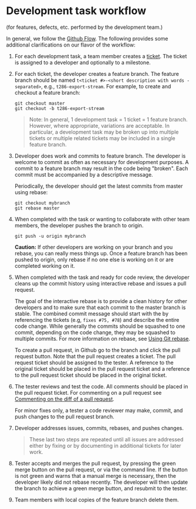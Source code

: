 Development task workflow
=====================

(for features, defects, etc. performed by the development team.)

In general, we follow the [Github Flow](http://scottchacon.com/2011/08/31/github-flow.html).  The following provides some additional clarifications on our flavor of the workflow:

1.  For each development task, a team member creates a [ticket](Tickets.md).  The ticket is assigned to a developer and optionally to a milestone.
2.  For each ticket, the developer creates a feature branch.  The feature branch should be named `t<ticket #>-<short description with words - separated>`, e.g., `t286-export-stream`.  For example, to create and checkout a feature branch:

        git checkout master
        git checkout -b t286-export-stream

    > Note:  In general, 1 development task = 1 ticket = 1 feature branch.  However, where appropriate, variations are acceptable.  In particular, a development task may be broken up into multiple tickets or multiple related tickets may be included in a single feature branch.

3.  Developer does work and commits to feature branch.  The developer is welcome to commit as often as necessary for development purposes.  A commit to a feature branch may result in the code being "broken".  Each commit must be accompanied by a descriptive message.

    Periodically, the developer should get the latest commits from master using rebase:
    
        git checkout mybranch
        git rebase master
        
4.  When completed with the task or wanting to collaborate with other team members, the developer pushes the branch to origin.

        git push -u origin mybranch
        
    **Caution:** If other developers are working on your branch and you rebase, you can really mess things up.  Once a feature branch has been pushed to origin, only rebase if no one else is working on it or are completed working on it.

5.  When completed with the task and ready for code review, the developer cleans up the commit history using interactive rebase and issues a pull request.

    The goal of the interactive rebase is to provide a clean history for other developers and to make sure that each commit to the master branch is stable.  The combined commit message should start with the by referencing the tickets (e.g, `fixes #75, #78`) and describe the entire code change.  While generally the commits should be squashed to one commit, depending on the code change, they may be squashed to multiple commits.  For more information on rebase, see [Using Git rebase](https://help.github.com/articles/using-git-rebase/).
    
    To create a pull request, in Github go to the branch and click the pull request button.  Note that the pull request creates a ticket.  The pull request ticket should be assigned to the tester.  A reference to the original ticket should be placed in the pull request ticket and a reference to the pull request ticket should be placed in the original ticket.  
    
6.  The tester reviews and test the code.  All comments should be placed in the pull request ticket.  For commenting on a pull request see [Commenting on the diff of a pull request](https://help.github.com/articles/commenting-on-the-diff-of-a-pull-request/).

    For minor fixes only, a tester a code reviewer may make, commit, and push changes to the pull request branch.
    
7.  Developer addresses issues, commits, rebases, and pushes changes.

    >These last two steps are repeated until all issues are addressed either by fixing or by documenting in additional tickets for later work.

8.  Tester accepts and merges the pull request, by pressing the green merge button on the pull request, or via the command line. If the button is not green and warns that a manual merge is necessary, then the developer likely did not rebase recently. The developer will then update the branch to achieve a green merge button, and resubmit to the tester.
9.  Team members with local copies of the feature branch delete them.

